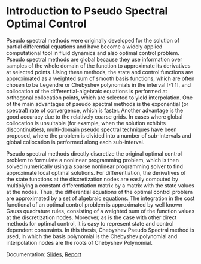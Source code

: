 Introduction to Pseudo Spectral Optimal Control
===============================================
Pseudo spectral methods were originally developed for the solution of partial differential equations and have become a widely applied computational tool in fluid dynamics and also optimal control problem. Pseudo spectral methods are global because they use information over
samples of the whole domain of the function to approximate its derivatives at selected points.
Using these methods, the state and control functions are approximated as a weighted sum of
smooth basis functions, which are often chosen to be Legendre or Chebyshev polynomials in
the interval [-1 1], and collocation of the differential-algebraic equations is performed at orthogonal
collocation points, which are selected to yield interpolation. One of the main advantages
of pseudo spectral methods is the exponential (or spectral) rate of convergence, which is faster.
Another advantage is the good accuracy due to the relatively coarse grids. In cases where global
collocation is unsuitable (for example, when the solution exhibits discontinuities), multi-domain pseudo spectral techniques have been proposed, where the problem is divided into a number of sub-intervals and global collocation is performed along each sub-interval.

Pseudo spectral methods directly discretize the original optimal control problem to formulate
a nonlinear programming problem, which is then solved numerically using a sparse nonlinear
programming solver to find approximate local optimal solutions. For differentiation,
the derivatives of the state functions at the discretization nodes are easily computed by multiplying
a constant differentiation matrix by a matrix with the state values at the nodes. Thus,
the differential equations of the optimal control problem are approximated by a set of algebraic
equations. The integration in the cost functional of an optimal control problem is approximated
by well known Gauss quadrature rules, consisting of a weighted sum of the function values at
the discretization nodes. Moreover, as is the case with other direct methods for optimal control,
it is easy to represent state and control dependent constraints.
In this thesis, Chebyshev Pseudo Spectral method is used, in which the basis polynomial
is the Chebyshev polynomial and interpolation nodes are the roots of Chebyshev Polynomial.



Documentation: [Slides](https://github.com/MuafiraThasni/Optimal-Trajectory-Planning/blob/main/viva%20july%2015.pdf), [Report](https://github.com/MuafiraThasni/Optimal-Trajectory-Planning/blob/main/muafirathesisreportjuly7.pdf)

















